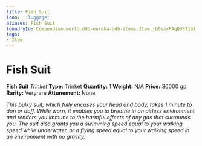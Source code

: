 ```yaml
---
title: Fish Suit
icon: ':luggage:'
aliases: Fish Suit
foundryId: Compendium.world.ddb-eureka-ddb-items.Item.jb0sxrPAqQUS71bf
tags:
- Item
---
```


# Fish Suit

**Fish Suit**
_Trinket_
**Type:** Trinket
**Quantity:** 1
**Weight:** N/A
**Price:** 30000 gp
**Rarity:** Veryrare
**Attunement:** None

*This bulky suit, which fully encases your head and body, takes 1 minute to don or doff. While worn, it enables you to breathe in an airless environment and renders you immune to the harmful effects of any gas that surrounds you. The suit also grants you a swimming speed equal to your walking speed while underwater, or a flying speed equal to your walking speed in an environment with no gravity.*